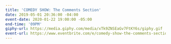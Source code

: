 ```yaml
---
title: 'COMEDY SHOW: The Comments Section'
date: 2019-05-01 20:36:00 -04:00
event-date: 2020-01-22 19:00:00 -05:00
end-time: '09PM'
giphy-url: https://media.giphy.com/media/xTk9ZNSEaGv7FtKY6s/giphy.gif
event-url: https://www.eventbrite.com/e/comedy-show-the-comments-section-tickets-87731791149
---
```


